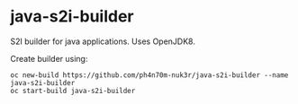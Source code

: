 java-s2i-builder
===

S2I builder for java applications. Uses OpenJDK8.

Create builder using:
```
oc new-build https://github.com/ph4n70m-nuk3r/java-s2i-builder --name java-s2i-builder
oc start-build java-s2i-builder
```

